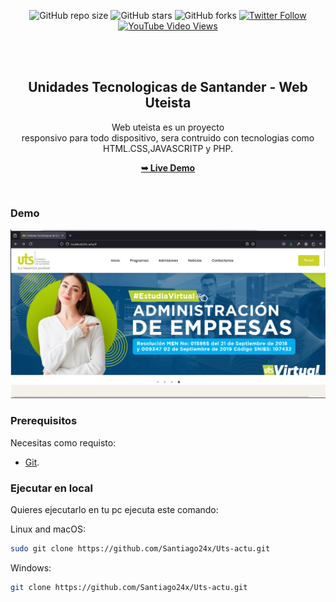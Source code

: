 <div align="center">
  
  ![GitHub repo size](https://img.shields.io/github/repo-size/codewithsadee/eduweb)
  ![GitHub stars](https://img.shields.io/github/stars/codewithsadee/eduweb?style=social)
  ![GitHub forks](https://img.shields.io/github/forks/codewithsadee/eduweb?style=social)
[![Twitter Follow](https://img.shields.io/twitter/follow/codewithsadee_?style=social)](https://twitter.com/intent/follow?screen_name=codewithsadee_)
  [![YouTube Video Views](https://img.shields.io/youtube/views/x26bQPxcFX4?style=social)](https://youtu.be/x26bQPxcFX4)

  <br />
  <br />

  <h2 align="center">Unidades Tecnologicas de Santander - Web Uteista</h2>

  Web uteista es un proyecto <br />responsivo para todo dispositivo, sera contruido con tecnologias como HTML.CSS,JAVASCRITP y PHP.

  <a href=""><strong>➥ Live Demo</strong></a>

</div>

<br />

### Demo 

![EduWeb Desktop Demo](./readme-images/desktop.png "Desktop Demo")

### Prerequisitos

Necesitas como requisto:

* [Git](https://git-scm.com/downloads "Download Git").

### Ejecutar en local

Quieres ejecutarlo en tu pc ejecuta este comando:

Linux and macOS:

```bash
sudo git clone https://github.com/Santiago24x/Uts-actu.git
```

Windows:

```bash
git clone https://github.com/Santiago24x/Uts-actu.git
```

